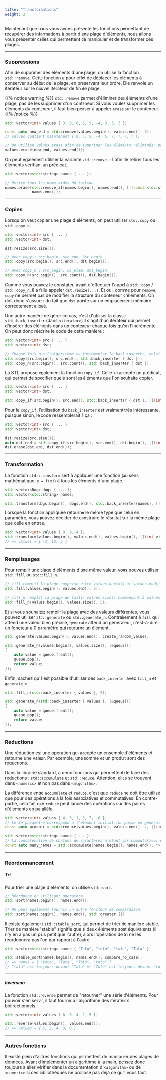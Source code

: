 ```yaml
---
title: "Transformations"
weight: 2
---
```


Maintenant que nous vous avons présenté les fonctions permettant de récupérer des informations à partir d'une plage d'éléments, nous allons vous présenter celles qui permettent de manipuler et de transformer ces plages.

---

### Suppressions

Afin de supprimer des éléments d'une plage, on utilise la fonction `std::remove`.
Cette fonction a pour effet de déplacer les éléments à conserver au début de la plage, en préservant leur ordre.
Elle renvoie un itérateur sur le nouvel itérateur de fin de plage.

{{% notice warning %}}
`std::remove` permet d'éliminer des éléments d'une plage, pas de les supprimer d'un conteneur.
Si vous voulez supprimer les éléments du conteneur, il faut bien penser à appeler `erase` sur le conteneur.
{{% /notice %}}

```cpp
std::vector<int> values { 3, 0, 6, 3, 5, -4, 3, 5, 3 };

const auto new_end = std::remove(values.begin(), values.end(), 3);
// values contient maintenant { 0, 6, 5, -4, 5, ?, ?, ?, ? };

// On utilise values.erase afin de supprimer les éléments "éliminés" par remove.
values.erase(new_end, values.end());
```

On peut également utiliser la variante `std::remove_if` afin de retirer tous les éléments vérifiant un prédicat.
```cpp
std::vector<std::string> names { ... };

// Retire tous les noms vides du tableau.
names.erase(std::remove_if(names.begin(), names.end(), [](const std::string& n) { return n.empty(); }),
            names.end());
```

---

### Copies

Lorsqu'on veut copier une plage d'éléments, on peut utiliser `std::copy` ou `std::copy_n`.
```cpp
std::vector<int> src { ... }
std::vector<int> dst;

dst.resize(src.size());

// Avec copy : src_begin, src_end, dst_begin
std::copy(src.begin(), src.end(), dst.begin());

// Avec copy_n : src_begin, nb_elem, dst_begin
std::copy_n(src.begin(), src.count(), dst.begin());
```

Comme vous pouvez le constater, avant d'effectuer l'appel à `std::copy` / `std::copy_n`, il a fallu appeler `dst.resize(...)`.
Et oui, comme pour `remove`, `copy` ne permet pas de modifier la structure du conteneur d'éléments.
On doit donc s'assurer du fait que `dst` pointe sur un emplacement mémoire correctement alloué.

Une autre manière de gérer ce cas, c'est d'utiliser la classe `std::back_inserter` (dans `<iterator>`)
Il s'agit d'un itérateur qui permet d'insérer des éléments dans un conteneur chaque fois qu'on l'incrémente.
On peut donc réécrire le code de cette manière :
```cpp
std::vector<int> src { ... }
std::vector<int> dst;

// Chaque fois que l'algorithme va incrémenter le back_inserter, celui-ci va appeler dst.push_back().
std::copy(src.begin(), src.end(), std::back_inserter { dst });
std::copy_n(src.begin(), src.count(), std::back_inserter { dst });
```

La STL propose également la fonction `copy_if`.
Celle-ci accepte un prédicat, qui permet de spécifier quels sont les éléments que l'on souhaite copier.
```cpp
std::vector<int> src { ... }
std::vector<int> dst;

std::copy_if(src.begin(), src.end(), std::back_inserter { dst }, [](int v) { return v % 2 == 0; });
```

Pour le `copy_if`, l'utilisation du `back_inserter` est vraiment très intéressante, puisque sinon, le code ressemblerait à ça :
```cpp
std::vector<int> src { ... }
std::vector<int> dst;

dst.resize(src.size());
auto dst_end = std::copy_if(src.begin(), src.end(), dst.begin(), [](int v) { return v % 2 == 0; });
dst.erase(dst_end, dst.end());
```

---

### Transformation

La fonction `std::transform` sert à appliquer une fonction (au sens mathématique: `y = f(x)`) à tous les éléments d'une plage.

```cpp
std::vector<Dog> dogs { ... };
std::vector<std::string> names;

std::transform(dogs.begin(), dogs.end(), std::back_inserter(names), [](const Dog& dog) { return dog.get_name(); }); 
```

Lorsque la fonction appliquée retourne le même type que celui en paramètre, vous pouvez décider de construire le résultat sur la même plage que celle en entrée.
 
```cpp
std::vector<int> values { 0, 9, 4 };
std::transform(values.begin(), values.end(), values.begin(), [](int v) { return 2 * v - 3; });
// => values = { -3, 15, 5 }
```

---

### Remplissages

Pour remplir une plage d'éléments d'une même valeur, vous pouvez utiliser `std::fill` ou `std::fill_n`.
```cpp
// fill remplit la plage comprise entre values.begin() et values.end().
std::fill(values.begin(), values.end(), 5);

// fill_n remplit la plage de taille values.size() commençant à values.begin().
std::fill_n(values.begin(), values.size(), 5);
```

Et si vous souhaitez remplir la plage avec des valeurs différentes, vous pouvez utiliser `std::generate` ou `std::generate_n`.
Contrairement à `fill` qui attend une valeur bien précise, `generate` attend un générateur, c'est-à-dire un foncteur à 0 paramètre qui retourne un élément.
```cpp
std::generate(values.begin(), values.end(), create_random_value);

std::generate_n(values.begin(), values.size(), [&queue]()
{
    auto value = queue.front();
    queue.pop();
    return value;
});
```

Enfin, sachez qu'il est possible d'utiliser des `back_inserter` avec `fill_n` et `generate_n`.
```cpp
std::fill_n(std::back_inserter { values }, 5);

std::generate_n(std::back_inserter { values }, [&queue]()
{
    auto value = queue.front();
    queue.pop();
    return value;
});
```

---

### Réductions

Une réduction est une opération qui accepte un ensemble d'éléments et retourne une valeur.
Par exemple, une somme et un produit sont des réductions.

Dans la librairie standard, a deux fonctions qui permettent de faire des réductions : `std::accumulate` et `std::reduce`.
Attention, elles se trouvent dans `<numeric>` et non pas dans `<algorithm>`. 

La différence entre `accumulate` et `reduce`, c'est que `reduce` ne doit être utilisé que pour des opérations à la fois associatives et commutatives.
En contre-partie, cela fait que `reduce` peut lancer des opérations sur des paires d'éléments en parallèle. 

```cpp
std::vector<int> values { 4, 3, 1, 0, 7, -8 };
// Le 3e paramètre correspond à l'élément initial (on passe en général l'élément neutre pour l'opération).
const auto product = std::reduce(values.begin(), values.end(), 1, [](int v1, int v2) { return v1 * v2; });

std::vector<std::string> names { ... }
// La concaténation de chaînes de caractères n'étant pas commutative, on ne peut pas utiliser reduce.
const auto many_names = std::accumulate(names.begin(), names.end(), "> ", [](const auto& str1, const auto& str2) { return str1 + " " + str2; });
```

---

### Réordonnancement

##### Tri

Pour trier une plage d'éléments, on utilise `std::sort`.
```cpp
// Réordonne en utilisant operator<.
std::sort(names.begin(), names.end());

// On peut également fournir un autre foncteur de comparaison.
std::sort(names.begin(), names.end(), std::greater {})
```

Il existe également `std::stable_sort`, qui permet de trier de manière stable.\
Trier de manière "stable" signifie que si deux éléments sont équivalents (il n'y en a pas un plus petit que l'autre), alors l'opération de tri ne les réordonnera pas l'un par rapport à l'autre.
```cpp
std::vector<std::string> names { "Toto", "toto", "tata", "Tata" };

std::stable_sort(names.begin(), names.end(), compare_no_case);
// => names = { "tata", "Tata", "Toto", "toto" }
// "tata" est toujours devant "Tata" et "Toto" est toujours devant "toto".
```

---

##### Inversion

La fonction `std::reverse` permet de "retourner" une série d'éléments.
Pour pouvoir s'en servir, il faut fournir à l'algorithme des itérateurs bidirectionnels.

```cpp
std::vector<int> values { 0, 3, 4, 2, 5 };

std::reverse(values.begin(), values.end());
// => values = { 5, 2, 4, 3, 0 }
```

---

### Autres fonctions

Il existe plein d'autres fonctions qui permettent de manipuler des plages de données.
Avant d'implémenter un algorithme à la main, pensez donc toujours à aller vérifier dans la documentation d'`<algorithm>` ou de `<numeric>` si ces bibliothèques ne propose pas déjà ce qu'il vous faut.    
